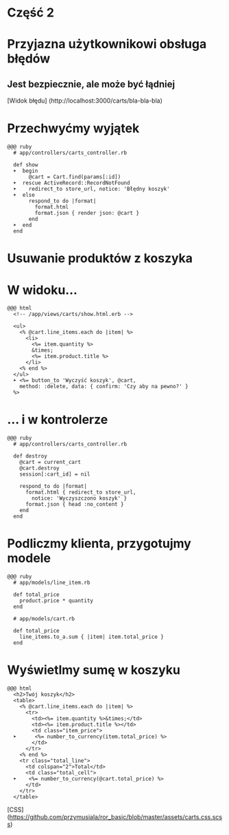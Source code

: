 <!SLIDE title-slide transition=fade>

# Część 2 #

<!SLIDE transition=fade>

# Przyjazna użytkownikowi obsługa błędów

<!SLIDE transition=fade>

## Jest bezpiecznie, ale może być łądniej
[Widok błędu] (http://localhost:3000/carts/bla-bla-bla)

<!SLIDE smaller transition=fade>

# Przechwyćmy wyjątek
    @@@ ruby
      # app/controllers/carts_controller.rb

      def show
      ➤  begin
           @cart = Cart.find(params[:id])
      ➤  rescue ActiveRecord::RecordNotFound
      ➤    redirect_to store_url, notice: 'Błędny koszyk'
      ➤  else
           respond_to do |format|
             format.html
             format.json { render json: @cart }
           end
      ➤  end
      end

<!SLIDE transition=fade>

# Usuwanie produktów z koszyka

<!SLIDE smaller transition=fade>

# W widoku...
    @@@ html
      <!-- /app/views/carts/show.html.erb -->
      
      <ul>
        <% @cart.line_items.each do |item| %>
          <li>
            <%= item.quantity %>
            &times;
            <%= item.product.title %>
          </li>
        <% end %>
      </ul>
      ➤ <%= button_to 'Wyczyść koszyk', @cart, 
        method: :delete, data: { confirm: 'Czy aby na pewno?' }
      %>

<!SLIDE smaller transition=fade>

# ... i w kontrolerze

    @@@ ruby
      # app/controllers/carts_controller.rb
      
      def destroy
        @cart = current_cart
        @cart.destroy
        session[:cart_id] = nil

        respond_to do |format|
          format.html { redirect_to store_url,
            notice: 'Wyczyszczono koszyk' }
          format.json { head :no_content }
        end
      end

<!SLIDE small transition=fade>

# Podliczmy klienta, przygotujmy modele

    @@@ ruby
      # app/models/line_item.rb
      
      def total_price
        product.price * quantity
      end

      # app/models/cart.rb
      
      def total_price
        line_items.to_a.sum { |item| item.total_price }
      end

<!SLIDE smaller transition=fade>

# Wyświetlmy sumę w koszyku

    @@@ html
      <h2>Twój koszyk</h2>
      <table>
        <% @cart.line_items.each do |item| %>
          <tr>
            <td><%= item.quantity %>&times;</td>
            <td><%= item.product.title %></td>
            <td class="item_price">
      ➤      <%= number_to_currency(item.total_price) %>
            </td>
          </tr>
        <% end %>
        <tr class="total_line">
          <td colspan="2">Total</td>
          <td class="total_cell">
      ➤    <%= number_to_currency(@cart.total_price) %>
          </td>
        </tr>
      </table>

[CSS] (https://github.com/przymusiala/ror_basic/blob/master/assets/carts.css.scss)
